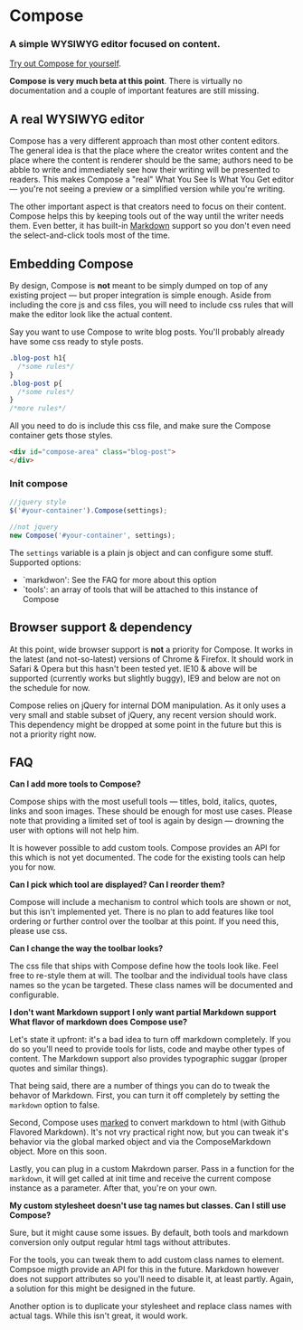 # Compose
### A simple WYSIWYG editor focused on content.

[Try out Compose for yourself](http://yannick-lohse.fr/Compose/).

**Compose is very much beta at this point**. There is virtually no documentation and a couple of important features are still missing.

## A real WYSIWYG editor

Compose has a very different approach than most other content editors. The general idea is that the place where the creator writes content and the place where the content is renderer should be the same; authors need to be abble to write and immediately see how their writing will be presented to readers. This makes Compose a "real" What You See Is What You Get editor — you're not seeing a preview or a simplified version while you're writing.

The other important aspect is that creators need to focus on their content. Compose helps this by keeping tools out of the way until the writer needs them. Even better, it has built-in [Markdown](http://daringfireball.net/projects/markdown/basics) support so you don't even need the select-and-click tools most of the time.

## Embedding Compose

By design, Compose is **not** meant to be simply dumped on top of any existing project — but proper integration is simple enough. Aside from including the core js and css files, you will need to include css rules that will make the editor look like the actual content.

Say you want to use Compose to write blog posts. You'll probably already have some css ready to style posts.

```css
.blog-post h1{
  /*some rules*/
}
.blog-post p{
  /*some rules*/
}
/*more rules*/
```

All you need to do is include this css file, and make sure the Compose container gets those styles.

```html
<div id="compose-area" class="blog-post">
</div>
```

### Init compose

```js
//jquery style
$('#your-container').Compose(settings);

//not jquery
new Compose('#your-container', settings);
```

The `settings` variable is a plain js object and can configure some stuff. Supported options:

- `markdwon': See the FAQ for more about this option
- `tools': an array of tools that will be attached to this instance of Compose

## Browser support & dependency

At this point, wide browser support is **not** a priority for Compose. It works in the latest (and not-so-latest) versions of Chrome & Firefox. It should work in Safari & Opera but this hasn't been tested yet. IE10 & above will be supported (currently works but slightly buggy), IE9 and below are not on the schedule for now.

Compose relies on jQuery for internal DOM manipulation. As it only uses a very small and stable subset of jQuery, any recent version should work.  
This dependency might be dropped at some point in the future but this is not a priority right now.

## FAQ

**Can I add more tools to Compose?**

Compose ships with the most usefull tools — titles, bold, italics, quotes, links and soon images. These should be enough for most use cases. Please note that providing a limited set of tool is again by design — drowning the user with options will not help him.

It is however possible to add custom tools. Compose provides an API for this which is not yet documented. The code for the existing tools can help you for now.

**Can I pick which tool are displayed? Can I reorder them?**

Compose will include a mechanism to control which tools are shown or not, but this isn't implemented yet. There is no plan to add features like tool ordering or further control over the toolbar at this point. If you need this, please use css.

**Can I change the way the toolbar looks?**

The css file that ships with Compose define how the tools look like. Feel free to re-style them at will. The toolbar and the individual tools have class names so the ycan be targeted. These class names will be documented and configurable.

**I don't want Markdown support**
**I only want partial Markdown support**
**What flavor of markdown does Compose use?**

Let's state it upfront: it's a bad idea to turn off markdown completely. If you do so you'll need to provide tools for lists, code and maybe other types of content. The Markdown support also provides typographic suggar (proper quotes and similar things).

That being said, there are a number of things you can do to tweak the behavor of Markdown. First, you can turn it off completely by setting the `markdown` option to false.

Second, Compose uses [marked](https://github.com/chjj/marked/) to convert markdown to html (with Github Flavored Markdown). It's not vry practical right now, but you can tweak it's behavior via the global marked object and via the ComposeMarkdown object. More on this soon.

Lastly, you can plug in a custom Makrdown parser. Pass in a function for the `markdown`, it will get called at init time and receive the current compose instance as a parameter. After that, you're on your own.

**My custom stylesheet doesn't use tag names but classes. Can I still use Compose?**

Sure, but it might cause some issues. By default, both tools and markdown conversion only output regular html tags without attributes.

For the tools, you can tweak them to add custom class names to element. Compsoe migth provide an API for this in the future. Markdown however does not support attributes so you'll need to disable it, at least partly. Again, a solution for this might be designed in the future.

Another option is to duplicate your stylesheet and replace class names with actual tags. While this isn't great, it would work.